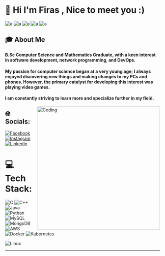 # 💫 Hi I'm Firas , Nice to meet you :)
![a](https://img.shields.io/badge/Android_Studio-3DDC84?style=for-the-badge&logo=android-studio&logoColor=white)
![a](https://img.shields.io/badge/Eclipse-2C2255?style=for-the-badge&logo=eclipse&logoColor=white)
![a](https://img.shields.io/badge/IntelliJ_IDEA-000000.svg?style=for-the-badge&logo=intellij-idea&logoColor=white)
![a](https://img.shields.io/badge/PyCharm-000000.svg?&style=for-the-badge&logo=PyCharm&logoColor=white)
![a](https://img.shields.io/badge/Visual_Studio-5C2D91?style=for-the-badge&logo=visual%20studio&logoColor=white)
## 🎓 About Me
#### B.Sc Computer Science and Mathematics Graduate, with a keen interest in software development, network programming, and DevOps.

#### My passion for computer science began at a very young age; I always enjoyed discovering new things and making changes to my PCs and phones. However, the primary catalyst for developing this interest was playing video games.
####  I am constantly striving to learn more and specialize further in my field.

<img align="right" alt="Coding" width="400" src="https://cdn.dribbble.com/users/1162077/screenshots/3848914/programmer.gif">



## 🌐 Socials:
[![Facebook](https://img.shields.io/badge/Facebook-%231877F2.svg?logo=Facebook&logoColor=white)](https://www.facebook.com/profile.php?id=100010995467224) [![Instagram](https://img.shields.io/badge/Instagram-%23E4405F.svg?logo=Instagram&logoColor=white)](https://instagram.com/firasnaamneh) [![LinkedIn](https://img.shields.io/badge/LinkedIn-%230077B5.svg?logo=linkedin&logoColor=white)](https://www.linkedin.com/in/firas-naamneh-ba3906248/) 

# 💻 Tech Stack:
![C](https://img.shields.io/badge/c-%2300599C.svg?style=for-the-badge&logo=c&logoColor=white) ![C++](https://img.shields.io/badge/c++-%2300599C.svg?style=for-the-badge&logo=c%2B%2B&logoColor=white) ![Java](https://img.shields.io/badge/java-%23ED8B00.svg?style=for-the-badge&logo=java&logoColor=white) ![Python](https://img.shields.io/badge/python-3670A0?style=for-the-badge&logo=python&logoColor=ffdd54)  ![MySQL](https://img.shields.io/badge/mysql-%2300f.svg?style=for-the-badge&logo=mysql&logoColor=white)![MongoDB](https://img.shields.io/badge/MongoDB-%234ea94b.svg?style=for-the-badge&logo=mongodb&logoColor=white) 
![AWS](https://img.shields.io/badge/AWS-%23FF9900.svg?style=for-the-badge&logo=amazon-aws&logoColor=white)
![Docker](https://img.shields.io/badge/docker-%230db7ed.svg?style=for-the-badge&logo=docker&logoColor=white)
![Kubernetes](https://img.shields.io/badge/kubernetes-%23326ce5.svg?style=for-the-badge&logo=kubernetes&logoColor=white)

![Linux](https://img.shields.io/badge/Linux-FCC624?style=for-the-badge&logo=linux&logoColor=black)



---

